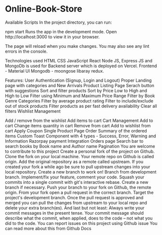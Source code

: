 # Online-Book-Store

Available Scripts
In the project directory, you can run:

npm start
Runs the app in the development mode.
Open http://localhost:3000 to view it in your browser.

The page will reload when you make changes.
You may also see any lint errors in the console.

Technologies used
HTML
CSS
JavaScript
React
Node JS, Express JS and MongoDb is used for Backend server which is deployed on Vercel.
Frontend - Material UI
Mongodb - moongose libaray redux.

Features:
User Authentication (Signup, Login and Logout)
Proper Landing page with categories and New Arrivals
Product Listing Page
Serach button with suggestions
Sort and filter products
Sort by Price Low to High and High to Low
Filter using Minimum and Maximum Price Range
Filter by Book Genre Categories
Filter by average product rating
Filter to include/exclude out of stock products
Filter products as per fast delivery availability
Clear all filters
Wishlist Management

Add / remove from the wishlist
Add items to cart
Cart Management
Add to cart
Change items quantity in cart
Remove from cart
Add to wishlist from cart
Apply Coupon
Single Product Page
Order Summary of the ordered items
Custom Toast Component with 4 types - Success, Error, Warning and Information
Razorpay payment Integration
Orders page
Search bar to search books by Book name and Author name
Pagination
You are welcome to contribute to this project
Create a personal fork of the project on Github.
Clone the fork on your local machine. Your remote repo on Github is called origin.
Add the original repository as a remote called upstream.
If you created your fork a while ago be sure to pull upstream changes into your local repository.
Create a new branch to work on! Branch from development branch.
Implement/fix your feature, comment your code.
Squash your commits into a single commit with git's interactive rebase. Create a new branch if necessary.
Push your branch to your fork on Github, the remote origin.
From your fork open a pull request in the correct branch. Target the project's development branch.
Once the pull request is approved and merged you can pull the changes from upstream to your local repo and delete your extra branch(es).
And last but not least: Always write your commit messages in the present tense. Your commit message should describe what the commit, when applied, does to the code – not what you did to the code.
You can report issues on this project using Github issue
You can read more about this from Github Docs
